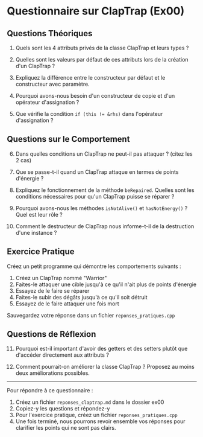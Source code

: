 # Questionnaire sur ClapTrap (Ex00)

## Questions Théoriques

1. Quels sont les 4 attributs privés de la classe ClapTrap et leurs types ?

2. Quelles sont les valeurs par défaut de ces attributs lors de la création d'un ClapTrap ?

3. Expliquez la différence entre le constructeur par défaut et le constructeur avec paramètre.

4. Pourquoi avons-nous besoin d'un constructeur de copie et d'un opérateur d'assignation ?

5. Que vérifie la condition `if (this != &rhs)` dans l'opérateur d'assignation ?

## Questions sur le Comportement

6. Dans quelles conditions un ClapTrap ne peut-il pas attaquer ? (citez les 2 cas)

7. Que se passe-t-il quand un ClapTrap attaque en termes de points d'énergie ?

8. Expliquez le fonctionnement de la méthode `beRepaired`. Quelles sont les conditions nécessaires pour qu'un ClapTrap puisse se réparer ?

9. Pourquoi avons-nous les méthodes `isNotAlive()` et `hasNotEnergy()` ? Quel est leur rôle ?

10. Comment le destructeur de ClapTrap nous informe-t-il de la destruction d'une instance ?

## Exercice Pratique

Créez un petit programme qui démontre les comportements suivants :
1. Créez un ClapTrap nommé "Warrior"
2. Faites-le attaquer une cible jusqu'à ce qu'il n'ait plus de points d'énergie
3. Essayez de le faire se réparer
4. Faites-le subir des dégâts jusqu'à ce qu'il soit détruit
5. Essayez de le faire attaquer une fois mort

Sauvegardez votre réponse dans un fichier `reponses_pratiques.cpp`

## Questions de Réflexion

11. Pourquoi est-il important d'avoir des getters et des setters plutôt que d'accéder directement aux attributs ?

12. Comment pourrait-on améliorer la classe ClapTrap ? Proposez au moins deux améliorations possibles.

---

Pour répondre à ce questionnaire :
1. Créez un fichier `reponses_claptrap.md` dans le dossier ex00
2. Copiez-y les questions et répondez-y
3. Pour l'exercice pratique, créez un fichier `reponses_pratiques.cpp`
4. Une fois terminé, nous pourrons revoir ensemble vos réponses pour clarifier les points qui ne sont pas clairs.